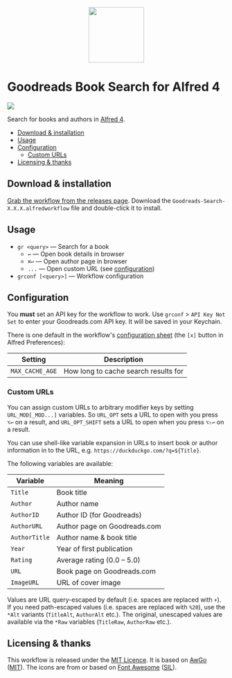 
<div align="center">
    <img height="128" width="128" src="https://raw.githubusercontent.com/deanishe/alfred-goodreads/master/icons/icon.png">
</div>


Goodreads Book Search for Alfred 4
==================================

![][demo]

Search for books and authors in [Alfred 4][alfred].

- [Download & installation](#download--installation)
- [Usage](#usage)
- [Configuration](#configuration)
  - [Custom URLs](#custom-urls)
- [Licensing & thanks](#licensing--thanks)

Download & installation
-----------------------

[Grab the workflow from the releases page][download]. Download the
`Goodreads-Search-X.X.X.alfredworkflow` file and double-click it to install.

Usage
-----

- `gr <query>` — Search for a book
    - `↩` — Open book details in browser
    - `⌘↩` — Open author page in browser
    - `...` — Open custom URL (see [configuration](#configuration))
- `grconf [<query>]` — Workflow configuration


Configuration
-------------

You **must** set an API key for the workflow to work. Use `grconf` > `API Key Not Set` to enter your Goodreads.com API key. It will be saved in your Keychain.

There is one default in the workflow's [configuration sheet][confsheet] (the `[x]` button in Alfred Preferences):

| Setting         | Description                          |
| --------------- | ------------------------------------ |
| `MAX_CACHE_AGE` | How long to cache search results for |


### Custom URLs

You can assign custom URLs to arbitrary modifier keys by setting
`URL_MOD[_MOD...]` variables. So `URL_OPT` sets a URL to open
with you press `⌥↩` on a result, and `URL_OPT_SHIFT` sets a
URL to open when you press `⌥⇧↩` on a result.

You can use shell-like variable expansion in URLs to insert
book or author information in to the URL, e.g.
`https://duckduckgo.com/?q=${Title}`.

The following variables are available:

| Variable      | Meaning                      |
| ------------- | ---------------------------- |
| `Title`       | Book title                   |
| `Author`      | Author name                  |
| `AuthorID`    | Author ID (for Goodreads)    |
| `AuthorURL`   | Author page on Goodreads.com |
| `AuthorTitle` | Author name & book title     |
| `Year`        | Year of first publication    |
| `Rating`      | Average rating (0.0 – 5.0)   |
| `URL`         | Book page on Goodreads.com   |
| `ImageURL`    | URL of cover image           |

Values are URL query-escaped by default (i.e. spaces are replaced with
`+`). If you need path-escaped values (i.e. spaces are replaced with
`%20`), use the `*Alt` variants (`TitleAlt`, `AuthorAlt` etc.). The
original, unescaped values are available via the `*Raw` variables
(`TitleRaw`, `AuthorRaw` etc.).


Licensing & thanks
------------------

This workflow is released under the [MIT Licence][mit]. It is based on [AwGo][awgo] ([MIT][mit]). The icons are from or based on [Font Awesome][awesome] ([SIL][sil]).


[alfred]: https://alfredapp.com/
[confsheet]: https://www.alfredapp.com/help/workflows/advanced/variables/#environment
[awgo]: https://github.com/deanishe/awgo
[download]: https://github.com/deanishe/alfred-goodreads/releases/latest
[issues]: https://github.com/deanishe/alfred-goodreads/issues
[sil]: http://scripts.sil.org/cms/scripts/page.php?site_id=nrsi&id=OFL
[mit]: https://opensource.org/licenses/MIT
[awesome]: http://fortawesome.github.io/Font-Awesome/
[demo]: https://raw.githubusercontent.com/deanishe/alfred-goodreads/master/demo.gif
